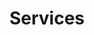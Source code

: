 ---
title: Services
description: 'The Wooden Chips specializes in camera installation, doorbell installation, and other handyman tasks. See our full list of services.'
layout: services
services:
  title: 'Our Craft'
  intro: 'We’re here to help from Installation, Consultation, and everything in between. Contact us for specific details or for specialized jobs.'
pattern: true
permalink: /services/index.html
---